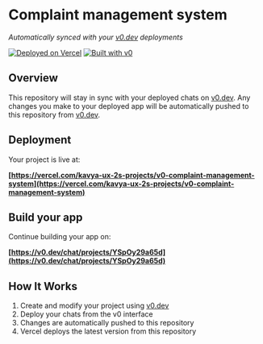 # Complaint management system

*Automatically synced with your [v0.dev](https://v0.dev) deployments*

[![Deployed on Vercel](https://img.shields.io/badge/Deployed%20on-Vercel-black?style=for-the-badge&logo=vercel)](https://vercel.com/kavya-ux-2s-projects/v0-complaint-management-system)
[![Built with v0](https://img.shields.io/badge/Built%20with-v0.dev-black?style=for-the-badge)](https://v0.dev/chat/projects/YSpOy29a65d)

## Overview

This repository will stay in sync with your deployed chats on [v0.dev](https://v0.dev).
Any changes you make to your deployed app will be automatically pushed to this repository from [v0.dev](https://v0.dev).

## Deployment

Your project is live at:

**[https://vercel.com/kavya-ux-2s-projects/v0-complaint-management-system](https://vercel.com/kavya-ux-2s-projects/v0-complaint-management-system)**

## Build your app

Continue building your app on:

**[https://v0.dev/chat/projects/YSpOy29a65d](https://v0.dev/chat/projects/YSpOy29a65d)**

## How It Works

1. Create and modify your project using [v0.dev](https://v0.dev)
2. Deploy your chats from the v0 interface
3. Changes are automatically pushed to this repository
4. Vercel deploys the latest version from this repository